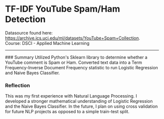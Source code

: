# TF-IDF YouTube Spam/Ham Detection
Datasource found here: https://archive.ics.uci.edu/ml/datasets/YouTube+Spam+Collection.
<br>
Course: DSCI - Applied Machine Learning

<hr>
### Summary
Utilized Python's Sklearn library to determine whether a YouTube comment is Spam or Ham.
Converted text data into a Term Frequency-Inverse Document Frequency statistic to run Logistic Regression and Naive Bayes Classifier.

### Reflection
This was my first experience with Natural Language Processing. I developed a stronger mathematical understanding of Logistic Regression and the Naive Bayes Classifier. In the future, I plan on using cross validation for future NLP projects as opposed to a simple train-test split. 
